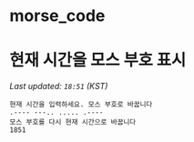 # morse_code
# 현재 시간을 모스 부호 표시
<!-- MORSE_TIME_START -->
_Last updated: `18:51` (KST)_

```
현재 시간을 입력하세요. 모스 부호로 바꿉니다
.---- ---.. ..... .----
모스 부호를 다시 현재 시간으로 바꿉니다
1851
```
<!-- MORSE_TIME_END -->
